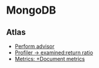 # MongoDB

## Atlas

- [Perform advisor](https://cloud.mongodb.com/v2/61ba10a74465e17aa31e97cf#metrics/replicaSet/61ba12eaa5284b193982b5de/advisor)
- [Profiler -> examined:return ratio](https://cloud.mongodb.com/v2/61ba10a74465e17aa31e97cf#metrics/replicaSet/61ba12eaa5284b193982b5de/profiler)
- [Metrics: +Document metrics](https://cloud.mongodb.com/v2/61ba10a74465e17aa31e97cf#host/replicaSet/61ba12eaa5284b193982b5de)
